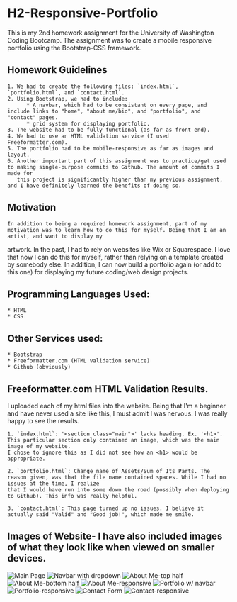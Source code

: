 # H2-Responsive-Portfolio
  This is my 2nd homework assignment for the University of Washington Coding Bootcamp. The assignment was to create a mobile responsive portfolio using the Bootstrap-CSS framework.
  
  ## Homework Guidelines
    1. We had to create the following files: `index.html`, `portfolio.html`, and `contact.html`.
    2. Using Bootstrap, we had to include:
          * A navbar, which had to be consistant on every page, and include links to "home", "about me/bio", and "portfolio", and "contact" pages.
          * grid system for displaying portfolio.
    3. The website had to be fully functional (as far as front end).
    4. We had to use an HTML validation service (I used Freeformatter.com).
    5. The portfolio had to be mobile-responsive as far as images and layout.
    6. Another important part of this assignment was to practice/get used to making single-purpose commits to Github. The amount of commits I made for 
       this project is significantly higher than my previous assignment, and I have definitely learned the benefits of doing so.
       
 ## Motivation
    In addition to being a required homework assignment, part of my motivation was to learn how to do this for myself. Being that I am an artist, and want to display my
 artwork. In the past, I had to rely on websites like Wix or Squarespace. I love that now I can do this for myself, rather than relying on a template created by somebody 
 else. In addition, I can now build a portfolio again (or add to this one) for displaying my future coding/web design projects.
 
 ## Programming Languages Used:
    * HTML
    * CSS
    
 ## Other Services used:
    * Bootstrap
    * Freeformatter.com (HTML validation service)
    * Github (obviously) 
    
## Freeformatter.com HTML Validation Results.
   I uploaded each of my html files into the website. Being that I'm a beginner and have never used a site like this, I must admit I was nervous. I was really happy 
   to see the results. 
   
    1. `index.html`: '<section class="main">' lacks heading. Ex. '<h1>'. This particular section only contained an image, which was the main image of my website.
    I chose to ignore this as I did not see how an <h1> would be appropriate.
    
    2. `portfolio.html`: Change name of Assets/Sum of Its Parts. The reason given, was that the file name contained spaces. While I had no issues at the time, I realize
    that I would have run into some down the road (possibly when deploying to Github). This info was really helpful.
    
    3. `contact.html`: This page turned up no issues. I believe it actually said "Valid" and "Good job!", which made me smile.
    
## Images of Website- I have also included images of what they look like when viewed on smaller devices.
![Main Page](https://github.com/Patrick-Brandt/H2-Responsive-Portfolio/blob/main/Assets2-README/mainpage.png?raw=true)
![Navbar with dropdown](https://github.com/Patrick-Brandt/H2-Responsive-Portfolio/blob/main/Assets2-README/navbardropdown.png?raw=true)
![About Me-top half](https://github.com/Patrick-Brandt/H2-Responsive-Portfolio/blob/main/Assets2-README/aboutmetop.png?raw=true)
![About Me-bottom half](https://github.com/Patrick-Brandt/H2-Responsive-Portfolio/blob/main/Assets2-README/aboutmebottom.png?raw=true)
![About Me-responsive](https://github.com/Patrick-Brandt/H2-Responsive-Portfolio/blob/main/Assets2-README/aboutme.responsive.png?raw=true)
![Portfolio w/ navbar](https://github.com/Patrick-Brandt/H2-Responsive-Portfolio/blob/main/Assets2-README/portfolio.navbar.png?raw=true)
![Portfolio-responsive](https://github.com/Patrick-Brandt/H2-Responsive-Portfolio/blob/main/Assets2-README/portfolio.responsive.png?raw=true)
![Contact Form](https://github.com/Patrick-Brandt/H2-Responsive-Portfolio/blob/main/Assets2-README/contactform.png?raw=true)
![Contact-responsive](https://github.com/Patrick-Brandt/H2-Responsive-Portfolio/blob/main/Assets2-README/contact.responsive.png?raw=true)

 
 
 

